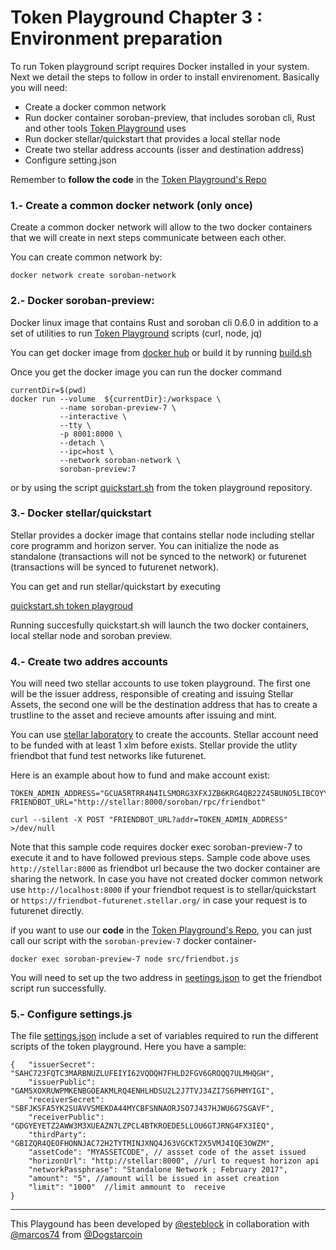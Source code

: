 # Token Playground Chapter 3 : Environment preparation

To run Token playground script requires Docker installed in  your system. Next we detail the steps to follow in order to install envirenoment. Basically you will need: 

-  Create a  docker common network 
-  Run docker container soroban-preview, that includes soroban cli, Rust and other tools [Token Playground](https://github.com/esteblock/token-playground/) uses 
-  Run docker stellar/quickstart that provides a local  stellar node
-  Create two stellar address accounts (isser and destination address)
-  Configure setting.json    

Remember to **follow the code** in the [Token Playground's Repo](https://github.com/esteblock/token-playground/)


### 1.- Create a common docker network (only once) 

Create a common docker network will allow to the two docker containers that we will create in next steps communicate between each other.

You can create common network by: 

```
docker network create soroban-network
```

### 2.- Docker soroban-preview:

Docker linux image that contains Rust and soroban cli 0.6.0 in addition to a set of utilities to run [Token Playground](https://github.com/esteblock/token-playground/) scripts (curl, node, jq)

You can get docker image from [docker hub](https://hub.docker.com/u/esteblock) or build it by running [build.sh](https://github.com/esteblock/soroban-preview-docker/blob/main/preview_7/build.sh)  

Once you get the docker image you can run the docker command

```
currentDir=$(pwd)
docker run --volume  ${currentDir}:/workspace \
           --name soroban-preview-7 \
           --interactive \
           --tty \
           -p 8001:8000 \
           --detach \
           --ipc=host \
           --network soroban-network \
           soroban-preview:7
```

or by using the script [quickstart.sh](https://github.com/esteblock/token-playground/blob/main/quickstart.sh) from the token playground repository.


### 3.- Docker stellar/quickstart

Stellar provides a docker image that contains stellar node including  stellar core programm and horizon server. You can initialize the node as standalone (transactions will not be synced to the network) or futurenet (transactions will be synced to futurenet network).

You can get and run stellar/quickstart by executing 

[quickstart.sh token playgroud](https://github.com/esteblock/token-playground/blob/main/quickstart.sh)

Running succesfully quickstart.sh will launch the two docker containers, local stellar node and  soroban preview.


### 4.- Create two addres accounts 

You will need two stellar accounts to use token playground. The first one will be the issuer address, responsible of creating and issuing Stellar Assets,  the second one will be the destination address that has to create a trustline to the asset and  recieve amounts after issuing and mint. 

You can use [stellar laboratory](https://laboratory.stellar.org/#account-creator?network=futurenet) to create the accounts.  Stellar account need to be funded with at least 1 xlm  before exists. Stellar provide the utlity friendbot that fund test networks like futurenet. 

Here is an example about how to fund and make account exist:

```
TOKEN_ADMIN_ADDRESS="GCUA5RTRR4N4ILSMORG3XFXJZB6KRG4QB22Z45BUNO5LIBCOYYPZ6TPZ"
FRIENDBOT_URL="http://stellar:8000/soroban/rpc/friendbot"

curl --silent -X POST "FRIENDBOT_URL?addr=TOKEN_ADMIN_ADDRESS" >/dev/null

```

Note that this sample code requires  docker exec soroban-preview-7  to execute it and to have  followed previous steps. Sample code above uses ```http://stellar:8000``` as friendbot url  because the  two docker container are sharing the network.  In case you have not created docker common network use  ```http://localhost:8000``` if your friendbot  request is to  stellar/quickstart or ```https://friendbot-futurenet.stellar.org/```  in case your request  is to futurenet directly.  


if you want to use our **code** in the [Token Playground's Repo](https://github.com/esteblock/token-playground/), you can just call our script with the `soroban-preview-7` docker container-

```
docker exec soroban-preview-7 node src/friendbot.js
```

You will need to set up the two address in [seetings.json](https://github.com/esteblock/token-playground/blob/main/settings.json) to get the friendbot script run successfully. 



### 5.- Configure settings.js

The file [settings.json](https://github.com/esteblock/token-playground/blob/main/settings.json) include a set of variables required to run the different scripts of the token playground. Here you have a sample: 

```
{   "issuerSecret": "SAHC723FQTC3MARBNUZLUFEIYI62VQDQH7FHLD2FGV6GROQQ7ULMHQGH",   
    "issuerPublic": "GAM5XOXRUWPMKENBGOEAKMLRQ4ENHLHDSU2L2J7TVJ34ZI7S6PHMYIGI",    
    "receiverSecret": "SBFJKSFA5YK2SUAVVSMEKDA44MYCBFSNNAORJSO7J437HJWU6G7SGAVF",
    "receiverPublic": "GDGYEYETZ2AWW3M3XUEAZN7LZPCL4BTKROEDE5LLOU6GTJRNG4FX3IEQ",
    "thirdParty": "GBIZQR4QEOFHONNJAC72H2TYTMINJXNQ4J63VGCKT2X5VMJ4IQE3OWZM", 
    "assetCode": "MYASSETCODE", // assset code of the asset issued
    "horizonUrl": "http://stellar:8000", //url to request horizon api
    "networkPassphrase": "Standalone Network ; February 2017", 
    "amount": "5", //amount will be issued in asset creation
    "limit": "1000"  //limit ammount to  receive
}
```

___

This Playgound has been developed by [@esteblock](https://github.com/esteblock/) in collaboration with [@marcos74](https://github.com/marcos74) from [@Dogstarcoin](https://github.com/Dogstarcoin)